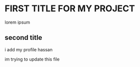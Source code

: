 # FIRST TITLE FOR MY PROJECT

lorem ipsum

## second title

i add my profile
hassan

im trying to update this file 